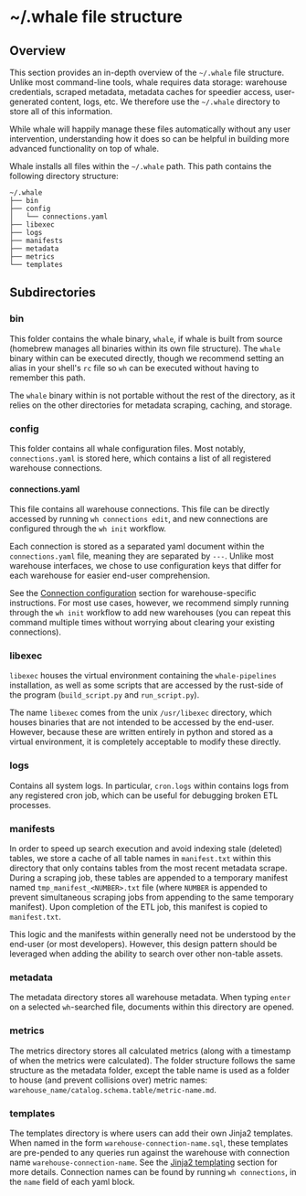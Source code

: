 # ~/.whale file structure

## Overview

This section provides an in-depth overview of the `~/.whale` file structure. Unlike most command-line tools, whale requires data storage: warehouse credentials, scraped metadata, metadata caches for speedier access, user-generated content, logs, etc. We therefore use the `~/.whale` directory to store all of this information.

While whale will happily manage these files automatically without any user intervention, understanding how it does so can be helpful in building more advanced functionality on top of whale.

Whale installs all files within the `~/.whale` path. This path contains the following directory structure:

```text
~/.whale
├── bin  
├── config  
│   └── connections.yaml
├── libexec
├── logs
├── manifests
├── metadata
├── metrics
└── templates
```

## Subdirectories

### bin

This folder contains the whale binary, `whale`, if whale is built from source \(homebrew manages all binaries within its own file structure\). The `whale` binary within can be executed directly, though we recommend setting an alias in your shell's `rc` file so `wh` can be executed without having to remember this path.

The `whale` binary within is not portable without the rest of the directory, as it relies on the other directories for metadata scraping, caching, and storage.

### config

This folder contains all whale configuration files. Most notably, `connections.yaml` is stored here, which contains a list of all registered warehouse connections.

#### connections.yaml

This file contains all warehouse connections. This file can be directly accessed by running `wh connections edit`, and new connections are configured through the `wh init` workflow.

Each connection is stored as a separated yaml document within the `connections.yaml` file, meaning they are separated by `---`. Unlike most warehouse interfaces, we chose to use configuration keys that differ for each warehouse for easier end-user comprehension.

See the [Connection configuration](../setup/connection-configuration.md) section for warehouse-specific instructions. For most use cases, however, we recommend simply running through the `wh init` workflow to add new warehouses \(you can repeat this command multiple times without worrying about clearing your existing connections\).

### libexec

`libexec` houses the virtual environment containing the `whale-pipelines` installation, as well as some scripts that are accessed by the rust-side of the program \(`build_script.py` and `run_script.py`\).

The name `libexec` comes from the unix `/usr/libexec` directory, which houses binaries that are not intended to be accessed by the end-user. However, because these are written entirely in python and stored as a virtual environment, it is completely acceptable to modify these directly.

### logs

Contains all system logs. In particular, `cron.logs` within contains logs from any registered cron job, which can be useful for debugging broken ETL processes.

### manifests

In order to speed up search execution and avoid indexing stale \(deleted\) tables, we store a cache of all table names in `manifest.txt` within this directory that only contains tables from the most recent metadata scrape. During a scraping job, these tables are appended to a temporary manifest named `tmp_manifest_<NUMBER>.txt` file \(where `NUMBER` is appended to prevent simultaneous scraping jobs from appending to the same temporary manifest\). Upon completion of the ETL job, this manifest is copied to `manifest.txt`.

This logic and the manifests within generally need not be understood by the end-user \(or most developers\). However, this design pattern should be leveraged when adding the ability to search over other non-table assets.

### metadata

The metadata directory stores all warehouse metadata. When typing `enter` on a selected `wh`-searched file, documents within this directory are opened.

### metrics

The metrics directory stores all calculated metrics \(along with a timestamp of when the metrics were calculated\). The folder structure follows the same structure as the metadata folder, except the table name is used as a folder to house \(and prevent collisions over\) metric names: `warehouse_name/catalog.schema.table/metric-name.md`.

### templates

The templates directory is where users can add their own Jinja2 templates. When named in the form `warehouse-connection-name.sql`, these templates are pre-pended to any queries run against the warehouse with connection name `warehouse-connection-name`. See the [Jinja2 templating](../features/jinja2-templating.md) section for more details. Connection names can be found by running `wh connections`, in the `name` field of each yaml block. 

